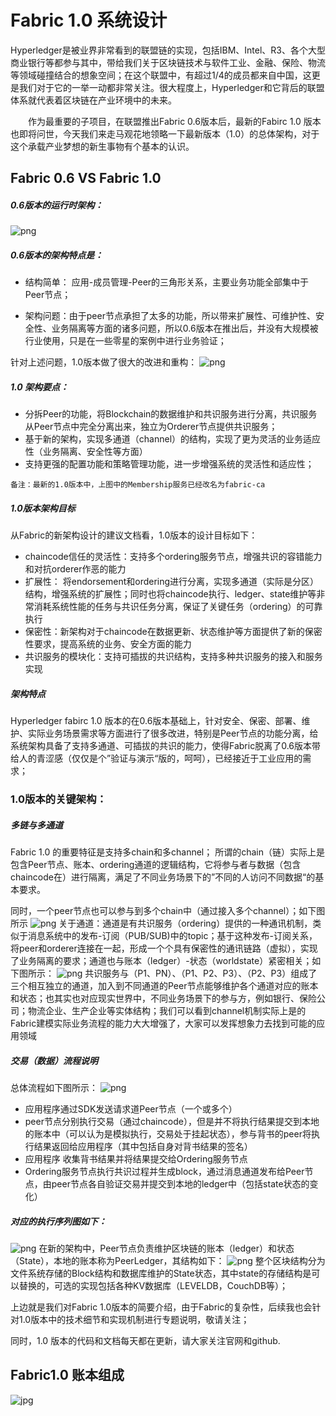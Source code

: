 # Fabric 1.0 系统设计
Hyperledger是被业界非常看到的联盟链的实现，包括IBM、Intel、R3、各个大型商业银行等都参与其中，带给我们关于区块链技术与软件工业、金融、保险、物流等领域碰撞结合的想象空间；在这个联盟中，有超过1/4的成员都来自中国，这更是我们对于它的一举一动都非常关注。很大程度上，Hyperledger和它背后的联盟体系就代表着区块链在产业环境中的未来。

　　作为最重要的子项目，在联盟推出Fabric 0.6版本后，最新的Fabirc 1.0 版本也即将问世，今天我们来走马观花地领略一下最新版本（1.0）的总体架构，对于这个承载产业梦想的新生事物有个基本的认识。

## Fabric 0.6  VS Fabric 1.0
##### 0.6版本的运行时架构：
![png](./images/0.6-arch.png)
##### 0.6版本的架构特点是：

* 结构简单： 应用-成员管理-Peer的三角形关系，主要业务功能全部集中于Peer节点；

* 架构问题：由于peer节点承担了太多的功能，所以带来扩展性、可维护性、安全性、业务隔离等方面的诸多问题，所以0.6版本在推出后，并没有大规模被行业使用，只是在一些零星的案例中进行业务验证；

针对上述问题，1.0版本做了很大的改进和重构：
![png](./images/1.0-arch.png)
##### 1.0 架构要点：

* 分拆Peer的功能，将Blockchain的数据维护和共识服务进行分离，共识服务从Peer节点中完全分离出来，独立为Orderer节点提供共识服务；
* 基于新的架构，实现多通道（channel）的结构，实现了更为灵活的业务适应性（业务隔离、安全性等方面）
* 支持更强的配置功能和策略管理功能，进一步增强系统的灵活性和适应性；

`备注：最新的1.0版本中，上图中的Membership服务已经改名为fabric-ca`

##### 1.0版本架构目标
从Fabric的新架构设计的建议文档看，1.0版本的设计目标如下：

* chaincode信任的灵活性：支持多个ordering服务节点，增强共识的容错能力和对抗orderer作恶的能力
* 扩展性： 将endorsement和ordering进行分离，实现多通道（实际是分区）结构，增强系统的扩展性；同时也将chaincode执行、ledger、state维护等非常消耗系统性能的任务与共识任务分离，保证了关键任务（ordering）的可靠执行
* 保密性：新架构对于chaincode在数据更新、状态维护等方面提供了新的保密性要求，提高系统的业务、安全方面的能力
* 共识服务的模块化：支持可插拔的共识结构，支持多种共识服务的接入和服务实现
##### 架构特点
Hyperledger fabirc 1.0 版本的在0.6版本基础上，针对安全、保密、部署、维护、实际业务场景需求等方面进行了很多改进，特别是Peer节点的功能分离，给系统架构具备了支持多通道、可插拔的共识的能力，使得Fabric脱离了0.6版本带给人的青涩感（仅仅是个”验证与演示“版的，呵呵），已经接近于工业应用的需求；

### 1.0版本的关键架构：
##### 多链与多通道
Fabric 1.0 的重要特征是支持多chain和多channel；
所谓的chain（链）实际上是包含Peer节点、账本、ordering通道的逻辑结构，它将参与者与数据（包含chaincode在）进行隔离，满足了不同业务场景下的”不同的人访问不同数据“的基本要求。

同时，一个peer节点也可以参与到多个chain中（通过接入多个channel）；如下图所示
![png](./images/1.0-arch-2.png)
关于通道：通道是有共识服务（ordering）提供的一种通讯机制，类似于消息系统中的发布-订阅（PUB/SUB)中的topic；基于这种发布-订阅关系，将peer和orderer连接在一起，形成一个个具有保密性的通讯链路（虚拟），实现了业务隔离的要求；通道也与账本（ledger）-状态（worldstate）紧密相关；如下图所示：
![png](./images/1.0-arch-3.png)
共识服务与（P1、PN）、（P1、P2、P3）、（P2、P3）组成了三个相互独立的通道，加入到不同通道的Peer节点能够维护各个通道对应的账本和状态；也其实也对应现实世界中，不同业务场景下的参与方，例如银行、保险公司；物流企业、生产企业等实体结构；我们可以看到channel机制实际上是的Fabric建模实际业务流程的能力大大增强了，大家可以发挥想象力去找到可能的应用领域
##### 交易（数据）流程说明
总体流程如下图所示：
![png](./images/1.0-arch-4.png)
* 应用程序通过SDK发送请求道Peer节点（一个或多个）
* peer节点分别执行交易（通过chaincode），但是并不将执行结果提交到本地的账本中（可以认为是模拟执行，交易处于挂起状态），参与背书的peer将执行结果返回给应用程序（其中包括自身对背书结果的签名）
* 应用程序 收集背书结果并将结果提交给Ordering服务节点
* Ordering服务节点执行共识过程并生成block，通过消息通道发布给Peer节点，由peer节点各自验证交易并提交到本地的ledger中（包括state状态的变化）
##### 对应的执行序列图如下：
![png](./images/1.0-arch-5.png)
在新的架构中，Peer节点负责维护区块链的账本（ledger）和状态（State），本地的账本称为PeerLedger，其结构如下：
![png](./images/1.0-arch-6.png)
整个区块结构分为文件系统存储的Block结构和数据库维护的State状态，其中state的存储结构是可以替换的，可选的实现包括各种KV数据库（LEVELDB，CouchDB等）；

上边就是我们对Fabric 1.0版本的简要介绍，由于Fabric的复杂性，后续我也会针对1.0版本中的技术细节和实现机制进行专题说明，敬请关注；

 同时，1.0 版本的代码和文档每天都在更新，请大家关注官网和github.




























## Fabric1.0 账本组成
![jpg](./images/Hyperledger-arch-1.jpg)
